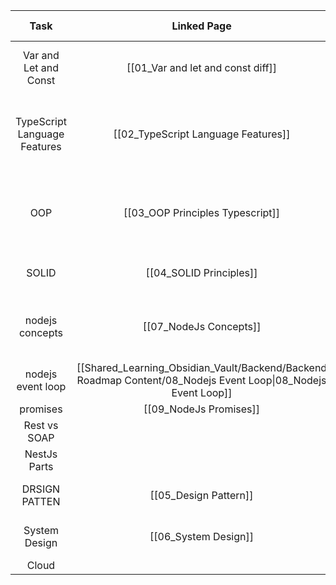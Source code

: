 
|             Task             |                                                  Linked Page                                                  |                   Local Articles                    |                                            Link                                             |     Status      |
| :--------------------------: | :-----------------------------------------------------------------------------------------------------------: | :-------------------------------------------------: | :-----------------------------------------------------------------------------------------: | :-------------: |
|    Var and Let and Const     |                                       [[01_Var and let and const diff]]                                       |   [[Var, Let, and Const – What's the Difference]]   |          https://www.freecodecamp.org/news/var-let-and-const-whats-the-difference/          |      Done       |
| TypeScript Language Features |                                      [[02_TypeScript Language Features]]                                      | [[Learn Object-Oriented Programming in TypeScript]] |     https://www.freecodecamp.org/news/learn-object-oriented-programming-in-typescript/      |      Done       |
|             OOP              |                                       [[03_OOP Principles Typescript]]                                        | [[Learn Object-Oriented Programming in TypeScript]] |     https://www.freecodecamp.org/news/learn-object-oriented-programming-in-typescript/      |   In Progress   |
|            SOLID             |                                            [[04_SOLID Principles]]                                            |                                                     |                                                                                             | Not Started Yet |
|       nodejs concepts        |                                            [[07_NodeJs Concepts]]                                             |    [[How does NodeJS handle multiple requests]]     | https://medium.com/@kumuthini.program/how-does-nodejs-handle-multiple-requests-97a2b094e762 |      Done       |
|      nodejs event loop       | [[Shared_Learning_Obsidian_Vault/Backend/Backend Roadmap Content/08_Nodejs Event Loop\|08_Nodejs Event Loop]] |                                                     |                                                                                             |                 |
|           promises           |                                            [[09_NodeJs Promises]]                                             |                                                     |                                                                                             |                 |
|         Rest vs SOAP         |                                                                                                               |                                                     |                                                                                             |                 |
|         NestJs Parts         |                                                                                                               |                                                     |                                                                                             |                 |
|        DRSIGN PATTEN         |                                             [[05_Design Pattern]]                                             |                                                     |                                                                                             | Not Started Yet |
|        System Design         |                                             [[06_System Design]]                                              |                                                     |                                                                                             | Not Started Yet |
|            Cloud             |                                                                                                               |                                                     |                                                                                             |                 |
